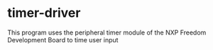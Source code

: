 # timer-driver
This program uses the peripheral timer module of the NXP Freedom Development Board to time user input
